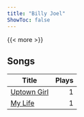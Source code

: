 ```yaml
---
title: "Billy Joel"
ShowToc: false
---
```


{{< more >}}

## Songs
Title | Plays 
----- | -----: 
[Uptown Girl](/songs/uptown-girl) | 1
[My Life](/songs/my-life) | 1

